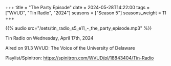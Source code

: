 +++
title = "The Party Episode"
date = 2024-05-28T14:22:00
tags = ["WVUD", "Tin Radio", "2024"]
seasons = ["Season 5"]
seasons_weight = 11
+++

{{% audio src="/sets/tin_radio_s5_e11_-_the_party_episode.mp3" %}}

Tin Radio on Wednesday, April 17th, 2024

Aired on 91.3 WVUD: The Voice of the University of Delaware

Playlist/Spinitron: https://spinitron.com/WVUD/pl/18843404/Tin-Radio

